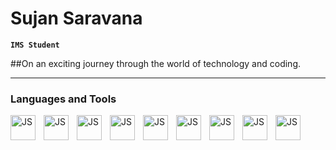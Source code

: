 # Sujan Saravana

**`IMS Student`**

##On an exciting journey through the world of technology and coding.

---

### Languages and Tools

<img align="left" alt="JS" width="40px" style="padding-right:10px" src="https://cdn.jsdelivr.net/gh/devicons/devicon/icons/javascript/javascript-original.svg"/>

<img align="left" alt="JS" width="40px" style="padding-right:10px" src="https://cdn.jsdelivr.net/gh/devicons/devicon/icons/react/react-original.svg"/>

<img align="left" alt="JS" width="40px" style="padding-right:10px" src="https://cdn.jsdelivr.net/gh/devicons/devicon/icons/html5/html5-original.svg"/>

<img align="left" alt="JS" width="40px" style="padding-right:10px" src="https://cdn.jsdelivr.net/gh/devicons/devicon/icons/css3/css3-original.svg"/>

<img align="left" alt="JS" width="40px" style="padding-right:10px" src="https://cdn.jsdelivr.net/gh/devicons/devicon/icons/docker/docker-plain.svg"/>

<img align="left" alt="JS" width="40px" style="padding-right:10px" src="https://cdn.jsdelivr.net/gh/devicons/devicon/icons/java/java-original.svg"/>

<img align="left" alt="JS" width="40px" style="padding-right:10px" src="https://cdn.jsdelivr.net/gh/devicons/devicon/icons/mysql/mysql-original-wordmark.svg"/>

<img align="left" alt="JS" width="40px" style="padding-right:10px" src="https://cdn.jsdelivr.net/gh/devicons/devicon/icons/nodejs/nodejs-original.svg"/>

<img align="left" alt="JS" width="40px" style="padding-right:10px" src="https://cdn.jsdelivr.net/gh/devicons/devicon/icons/amazonwebservices/amazonwebservices-plain-wordmark.svg"/>


<!--
**sujanSaravana/sujanSaravana** is a ✨ _special_ ✨ repository because its `README.md` (this file) appears on your GitHub profile.

Here are some ideas to get you started:

- 🔭 I’m currently working on ...
- 🌱 I’m currently learning ...
- 👯 I’m looking to collaborate on ...
- 🤔 I’m looking for help with ...
- 💬 Ask me about ...
- 📫 How to reach me: ...
- 😄 Pronouns: ...
- ⚡ Fun fact: ...
-->
